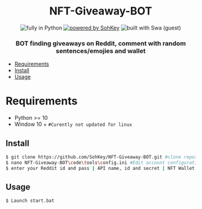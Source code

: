 <h1 align=center>NFT-Giveaway-BOT</h1>
<p align=center>
  <img src="https://img.shields.io/badge/Made%20with-python-%23f7df1e?style=for-the-badge" alt="fully in Python"/>
  <a href="https://github.com/SohKey"><img src="https://img.shields.io/badge/Powered%20By-SOHKEY%20-blueviolet?style=for-the-badge" alt="powered by SohKey"/></a>
  <img src="https://img.shields.io/badge/Built%20With-Swa-red?style=for-the-badge" alt="built with Swa (guest)"/>
</p>
<h3 align=center>BOT finding giveaways on Reddit, comment with random sentences/emojies and wallet</h3>

- [Requirements](#requirements)
- [Install](#install)
- [Usage](#usage)

# Requirements

- Python >= 10
- Window 10 + ```#Curently not updated for linux ```

## Install

```bash
$ git clone https://github.com/SohKey/NFT-Giveaway-BOT.git #clone repository
$ nano NFT-Giveaway-BOT\code\tools\config.ini #Edit account configuration and more !
$ enter your Reddit id and pass | API name, id and secret | NFT Wallet
```

## Usage

```bash
$ Launch start.bat
```
